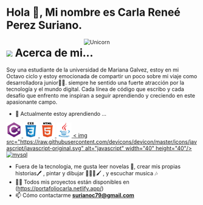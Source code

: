 # Hola 👋, Mi nombre es Carla Reneé Perez Suriano.

<img align="right" width=300px alt="Unicorn" src="https://c.tenor.com/GN73MKBawZYAAAAi/busy-cute.gif" />

# <img src="https://media.giphy.com/media/ObNTw8Uzwy6KQ/giphy.gif" width="30px">&nbsp;Acerca de mi...

Soy una estudiante de la universidad de Mariana Galvez, estoy en mi Octavo ciclo y estoy emocionada de compartir un poco sobre mi viaje como desarrolladora junior👩‍💻. siempre he sentido una fuerte atracción por la tecnología y el mundo digital. Cada línea de código que escribo y cada desafío que enfrento me inspiran a seguir aprendiendo y creciendo en este apasionante campo.

- 🌱 Actualmente estoy aprendiendo ...
<p align="left"> <a href="https://www.w3schools .com/cs/" target="_blank" rel="noreferrer"> 
<img src="https://raw.githubusercontent.com/devicons/devicon/master/icons/csharp/csharp-original.svg" alt= "csharp" width="40" height="40"/> 
</a> <a href="https://www.w3schools.com/css/" target="_blank" rel="noreferrer"> 
<img src="https://raw.githubusercontent.com/devicons/devicon/master/icons/css3/css3-original-wordmark.svg" alt="css3" width="40" height="40"/> 
</ a> <a href="https://www.w3.org/html/" target="_blank" rel="noreferrer"> 
<img src="https://raw.githubusercontent.com/devicons/devicon/ master/icons/html5/html5-original-wordmark.svg" alt="html5" width="40" height="40"/>
</a> <a href="https://www.java.com" target="_blank" rel="noreferrer"> 
<img src="https://raw.githubusercontent.com/devicons/devicon/master/icons/java/java-original.svg" alt="java" width=" 40" altura="40"/> 
</a> <a href="https://developer.mozilla.org/en-US/docs/Web/JavaScript" target="_blank" rel="noreferrer"> 
< img src="https://raw.githubusercontent.com/devicons/devicon/master/icons/javascript/javascript-original.svg" alt="javascript" width="40" height="40"/> 
</a > <a href="https://www.mysql.com/" target="_blank" rel="noreferrer"> 
<img src="https://raw.githubusercontent.com/devicons/devicon/master/icons /mysql/mysql-original-wordmark.svg" alt="mysql" width="40" height="40"/>
</a> </p>

- Fuera de la tecnologia, me gusta leer novelas 📖, crear mis propias historias🖊️ , pintar y dibujar 👩‍🎨🎨🖌️ , y escuchar musica 🎶
- 👨‍💻 Todos mis proyectos están disponibles en (https://portafoliocarla.netlify.app/)
- 📫 Cómo contactarme **surianoc79@gmail.com**
